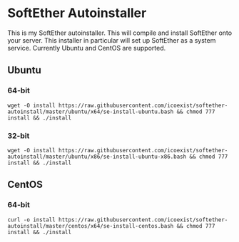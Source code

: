 # SoftEther Autoinstaller

This is my SoftEther autoinstaller. This will compile and install SoftEther onto your server. This installer in particular will set up SoftEther as a system service. Currently Ubuntu and CentOS are supported.

## Ubuntu
### 64-bit
`wget -O install https://raw.githubusercontent.com/icoexist/softether-autoinstall/master/ubuntu/x64/se-install-ubuntu.bash && chmod 777 install && ./install`

### 32-bit
`wget -O install https://raw.githubusercontent.com/icoexist/softether-autoinstall/master/ubuntu/x86/se-install-ubuntu-x86.bash && chmod 777 install && ./install`

## CentOS
### 64-bit
`curl -o install https://raw.githubusercontent.com/icoexist/softether-autoinstall/master/centos/x64/se-install-centos.bash && chmod 777 install && ./install`